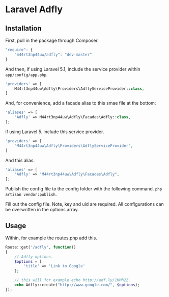 # Laravel Adfly

## Installation

First, pull in the package through Composer.

```js
"require": {
    "m44rt3np44uw/adfly": "dev-master"
}
```

And then, if using Laravel 5.1, include the service provider within `app/config/app.php`.

```php
'providers' => [
    M44rt3np44uw\Adfly\Providers\AdflyServiceProvider::class,
]
```

And, for convenience, add a facade alias to this smae file at the bottom:
```php
'aliases' => [
    'Adfly' => M44rt3np44uw\Adfly\Facades\Adfly::class,
];
```

if using Laravel 5. include this service provider.

```php
'providers' => [
    "M44rt3np44uw\Adfly\Providers\AdflyServiceProvider",
]
```

And this alias.
```php
'aliases' => [
    'Adfly' => "M44rt3np44uw\Adfly\Facades\Adfly",
];
```

Publish the config file to the config folder with the following command.
`php artisan vendor:publish`.

Fill out the config file. Note, key and uid are required.
All configurations can be overwritten in the options array.

## Usage

Within, for example the routes.php add this.

```php
Route::get('/adfly', function()
{
    // Adfly options.
    $options = [
        'title' => 'Link to Google'
    ];

    // this will for example echo http://adf.ly/1KMh2Z.
    echo Adfly::create("http://www.google.com/", $options);
});
```